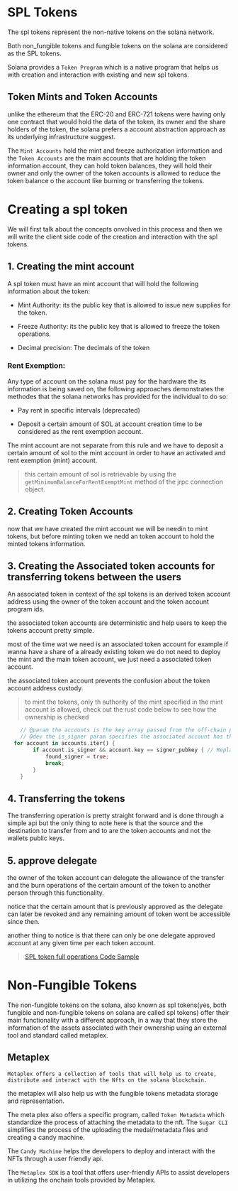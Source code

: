 # SPL Tokens

The spl tokens represent the non-native tokens on the solana network.

Both non_fungible tokens and fungible tokens on the solana are considered as the SPL tokens.

Solana provides a `Token Program` which is a native program that helps us with creation and interaction with existing and new spl tokens.

## Token Mints and Token Accounts

unlike the ethereum that the ERC-20 and ERC-721 tokens were having only one contract that would hold the data of the token, its owner and the share holders of the token, the solana prefers a account abstraction approach as its underlying infrastructure suggest.

The `Mint Accounts` hold the mint and freeze authorization information and the `Token Accounts` are the main accounts that are holding the token information account, they can hold token balances, they will hold their owner and only the owner of the token accounts is allowed to reduce the token balance o the account like burning or transferring the tokens.


# Creating a spl token 

We will first talk about the concepts onvolved in this process and then we will write the client side code of the creation and interaction with the spl tokens.

## 1. Creating the mint account

A spl token must have an mint account that will hold the following information about the token: 

- Mint Authority: its the public key that is allowed to issue new supplies for the token.

- Freeze Authority: its the public key that is allowed to freeze the token operations.

- Decimal precision: The decimals of the token

### Rent Exemption: 

Any type of account on the solana must pay for the hardware the its information is being saved on, the following approaches demonstrates the methodes that the solana networks has provided for the individual to do so: 

- Pay rent in specific intervals (deprecated)

- Deposit a certain amount of SOL at account creation time to be considered as the rent exemption account.

The  mint account are not separate from this rule and we have to deposit a certain amount of sol to the mint account in order to have an activated and rent exemption (mint) account.

> this certain amount of sol is retrievable by using the `getMinimumBalanceForRentExemptMint` method of the jrpc connection object.  

## 2. Creating Token Accounts

now that we have created the mint account we will be needin to mint tokens, but before minting token we nedd an token account to hold the minted tokens information.


## 3. Creating the Associated token accounts for transferring tokens between the users

An associated token in context of the spl tokens is an derived token account address using the owner of the token account and the token account program ids.

the associated token accounts are deterministic and help users to keep the tokens account pretty simple.

most of the time wat we need is an associated token account for example if wanna have a share of a already existing token we do not need to deploy the mint and the main token account, we just need a associated token account.

the associated token account prevents the confusion about the token account address custody.

> to mint the tokens, only th authority of the mint specified in the mint account is allowed, check out the rust code below to see how the ownership is checked

``` rust
    // @param the accounts is the key array passed from the off-chain program.
    // @dev the is_signer param specifies the associated account has the relevant secret key signature in the tx.
  for account in accounts.iter() {
        if account.is_signer && account.key == signer_pubkey { // Replace with your logic to identify required signer
            found_signer = true;
            break;
        }
    }
```

## 4. Transferring the tokens

The transferring operation is pretty straight forward and is done through a simple api but the only thing to note here is that the source and the destination to transfer from and to are the token accounts and not the wallets public keys.

## 5. approve delegate

the owner of the token account can delegate the allowance of the transfer and the burn operations of the certain amount of the token to another person through this functionality.

notice that the certain amount that is previously approved as the delegate can later be revoked and any remaining amount of token wont be accessible since then.

another thing to notice is that there can only be one delegate approved account at any given time per each token account.


> [SPL token full operations Code Sample](./code_samples/ts_code_samples.md#spl-token-full-operations) 


# Non-Fungible Tokens

The non-fungible tokens on the solana, also known as spl tokens(yes, both fungible and non-fungible tokens on solana are called spl tokens) offer their main functionality with a different approach, in a way that they store the information of the assets associated with their ownership using an external tool and standard called metaplex. 

## Metaplex

`Metaplex offers a collection of tools that will help us to create, distribute and interact with the Nfts on the solana blockchain.`

the metaplex will also help us with the fungible tokens metadata storage and representation.

The meta plex also offers a specific program, called `Token Metadata` which standardize the process of attaching the metadata to the nft.
The `Sugar CLI` simplifies the process of the uploading the medai/metadata files and creating a candy machine.

The `Candy Machine` helps the developers to deploy and interact with the NFTs through a user friendly api.

The `Metaplex SDK` is a tool that offers user-friendly APIs to assist developers in utilizing the onchain tools provided by Metaplex.